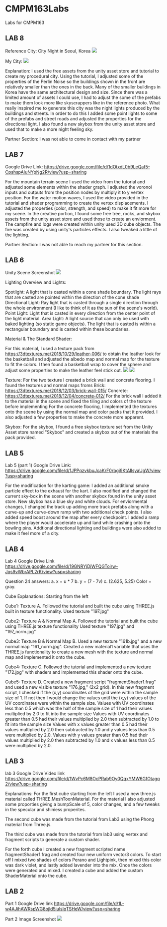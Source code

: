 # CMPM163Labs
Labs for CMPM163

LAB 8
---------------------------------------------------------------------------------------------------------
Reference City: City Night in Seoul, Korea
![](images/Lab8_KoreaCity.jpg)

My City:
![](images/Lab8_MyCity.jpg)

Explanation: I used the free assets from the unity asset store and tutorial to create my procedural city. Using the tutorial, I adjusted some of the properties of the Perlin Noise so the buildings shown in the front are relatively smaller than the ones in the back. Many of the smaller buildings in Korea have the same architectural design and size.  Since there was a limited amount of assets I could use, I had to adjust the some of the prefabs to make them look more like skyscrappers like in the reference photo. What really inspired me to generate this city was the night lights produced by the buildings and streets. In order to do this I added some point lights to some of the prefabs and street roads and adjusted the properties for the directional light. I also found a new skybox from the unity asset store and used that to make a more night feeling sky. 

Partner Section: I was not able to come in contact with my partner


LAB 7
---------------------------------------------------------------------------------------------------------
Google Drive Link: 
https://drive.google.com/file/d/1dOtxdL0b9LeQaf5-CpshspAIuNYpNg2R/view?usp=sharing

For the mountain terrain scene I used the video from the tutorial and adjusted some elements within the shader graph. I adjusted the voronoi inputs and outputs from the position nodes by multiply it to y vertex position. For the water motion waves, I used the video provided in the tutorial and shader programming to create the vertex displacements. I adjusted the properties (color, strength, and speed) to make it fit more for my scene. In the creative portion, I found some free tree, rocks, and skybox assets from the unity asset store and used those to create an enviorment. The campfire and logs were created within unity used 3D cube objects. The fire was created by using unity's particles effects. I also tweaked a little of the lighting. 

Partner Section: 
I was not able to reach my partner for this section.



LAB 6
---------------------------------------------------------------------------------------------------------
Unity Scene Screenshot
![](images/CMPM163_Lab6_ss.jpg)

Lighting Overview and Lights:

Spotlight: A light that is casted within a cone shade boundary. The light rays that are casted are pointed within the direction of the              cone shade
Directional Light: Ray light that is casted through a single direction through the whole environment (I like to think of it as the sun                      of the scene's world).
Point Light: Light that is casted in every direction from the center point of the light material. 
Area Light: A light source that can only be used with baked lighting (so static game objects). The light that is casted is within a                 rectangular boundary and is casted within these boundaries.

Material & The Standard Shader:

For this material, I used a texture pack from https://3dtextures.me/2018/10/29/leather-006/ to obtain the leather look for the basketball and adjusted the albedo map and normal map for the texture to fit the colors. I then found a basketball wrap to cover the sphere and adjust some properties to make the leather feel stick out.
![](images/basketball_reference.jpg) 
![](images/unitymaterial.png)

Texture:
For the two texture I created a brick wall and concrete flooring. I found the textures and normal maps froms
Brick: https://3dtextures.me/2018/12/03/brick-wall-015/
Concrete: https://3dtextures.me/2018/12/04/concrete-012/
For the brick wall I added it to the material in the scene and fixed the tiling and colors of the texture before implementing
For the concrete flooring, I implemented the textures onto the scene by using the normal map and color packs that it provided. I also adjusted a few properties to make the concrete more apparent.

Skybox:
For the skybox, I found a free skybox texture set from the Unity Asset store named "Skybox" and created a skybox out of the materials the pack provided.

LAB 5
---------------------------------------------------------------------------------------------------------
Lab 5 (part 1) Google Drive Link:
https://drive.google.com/file/d/1JPPqzvkbuJcaKrF0rbgi9KtAIlsyaUgW/view?usp=sharing

For the modification for the karting game: 
I added an additional smoke particle effect to the exhaust for the kart. 
I also modified and changed the current sky-box in the scene with another skybox found in the unity asset store. New skybox has a blue sky and white clouds.
For enviormental changes, I changed the track up adding more track prefabs along with a curve-up and curve-down ramp with two additional check points. I also added speed boost around the map after every checkpoint. I added a ramp where the player would accelerate up and land while crashing onto the bowling pins. Addtional directional lighting and buildings were also added to make it feel more of a city.


LAB 4
---------------------------------------------------------------------------------------------------------
Lab 4 Google Drive Link
https://drive.google.com/file/d/19GNRYjDjWFQGToirw-Jqs9vWbrAPL2rK/view?usp=sharing

Question 24 answers:
a. x = u * 7
b. y = (7 - 7v)
c. (2.625, 5.25) Color = gray.

Cube Explanations: Starting from the left

Cube1: Texture A. Followed the tutorial and built the cube using THREE.js built in texture functionality. Used texture "197.jpg"

Cube2: Texture A & Normal Map A. Followed the tutorial and built the cube using THREE.js texture functionality Used texture "197.jpg" and "197_norm.jpg"

Cube3: Texture B & Normal Map B. Used a new texture "161b.jpg" and a new normal map "161_norm.jpg". Created a new material1 variable that uses the THREE.js functionality to create a new mesh with the texture and normal map and implemented it onto the cube.

Cube4: Texture C. Followed the tutorial and implemented a new texture "172.jpg" with shaders and implemented this shader onto the cube.

Cube5: Texture D. Created a new fragment script "fragmentShader1.frag" and used a new visible texture "176.jpg," (2x2 grid).
In this new fragment script, I checked if the (x,y) coordinates of the grid were within the sample size of 1. If not then I would change the values until the (x,y) values of the UV coordinates were within the sample size.
Values with UV coordinates less than 0.5 which was the half of the sample size of 1 had their values multiplied by 2.0 to fit into the sample size
Values with UV coordinates greater than 0.5 had their values multiplied by 2.0 then subtracted by 1.0 to fit into the sample size
Values with x values greater than 0.5 had their values multiplied by 2.0 then subtracted by 1.0 and y values less than 0.5 were multiplied by 2.0.
Values with y values greater than 0.5 had their values multiplied by 2.0 then subtracted by 1.0 and x values less than 0.5 were multiplied by 2.0.

LAB 3
---------------------------------------------------------------------------------------
lab 3 Google Drive Video link
https://drive.google.com/file/d/1WvPc6M8OcPRab9Oy0QqxYMW6GfOtagq2/view?usp=sharing

Explanations: 
For the first cube starting from the left I used a new three.js material called THREE.MeshToonMaterial. For the material I also adjusted some proporties giving a bumpScale of 5, color changes, and a few tweaks in the specular and shiniess properites.

The second cube was made from the tutorial from Lab3 using the Phong material from Three.js.

The third cube was made from the tutorial from lab3 using vertex and fragment scripts to generate a custom shader.

For the forth cube I created a new fragment scripted name fragmentShader1.frag and created four new uniform vector3 colors. To start off I mixed two shades of colors Perano and Lightpink, then mixed this color was dark violet, and lastly added lavender into the mix. Once the colors were generated and mixed. I created a cube and added the custom ShaderMaterial onto the cube.




LAB 2
---------------------------------------------------------------------------------------
Part 1 Google Drive link 
https://drive.google.com/file/d/1L-w4AJihAWRspWG8ojld5iulsIqTSHeW/view?usp=sharing

Part 2 Image Screenshot
![](images/part2_image.png)

